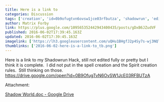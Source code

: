 ```yaml
---
title: Here is a link to
categories: Discussion
tags: ['creation', 'id=0b9ofugtvn6ovsw1jce03rfbutza', 'shadowrun', 'edited']
author: Matrix Forby
link: https://plus.google.com/109565352442943400435/posts/gDxB6JZudVF
published: 2016-06-02T17:39:45.163Z
updated: 2016-06-02T17:39:45.163Z
imagelink: ['https://lh3.googleusercontent.com/uQHu1BHgfJ2p4Sy7s-wj3NQTnjhJJId4y0fL-yYWRu5yYLd3trGizA=w1200-h630-p']
thumblinks: ['2016-06-02-here-is-a-link-to_tb.png']
---
```


Here is a link to my Shadowrun Hack, still not edited fully or pretty but I think it is complete.  I did not put in the spell creation and the Spirit creation rules.  Still thinking on those.<br /><a href="https://drive.google.com/open?id=0B9OfugTvN6OvSW1JcE03RFBUTzA" class="ot-anchor">https://drive.google.com/open?id=0B9OfugTvN6OvSW1JcE03RFBUTzA</a>


Attachment:

<a href='https://drive.google.com/open?id=0B9OfugTvN6OvSW1JcE03RFBUTzA'>Shadow World.doc - Google Drive</a>

